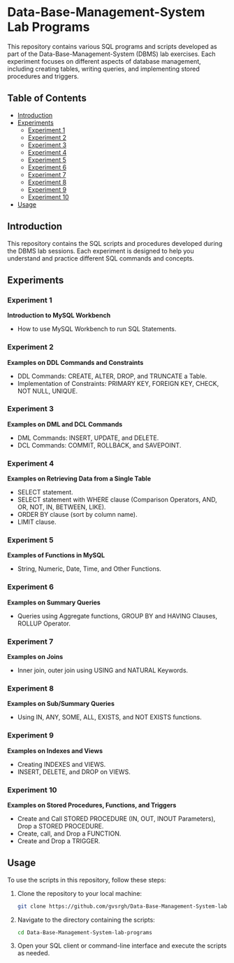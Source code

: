 # Data-Base-Management-System Lab Programs

This repository contains various SQL programs and scripts developed as part of the Data-Base-Management-System (DBMS) lab exercises. Each experiment focuses on different aspects of database management, including creating tables, writing queries, and implementing stored procedures and triggers.

## Table of Contents

- [Introduction](#introduction)
- [Experiments](#experiments)
  - [Experiment 1](#experiment-1)
  - [Experiment 2](#experiment-2)
  - [Experiment 3](#experiment-3)
  - [Experiment 4](#experiment-4)
  - [Experiment 5](#experiment-5)
  - [Experiment 6](#experiment-6)
  - [Experiment 7](#experiment-7)
  - [Experiment 8](#experiment-8)
  - [Experiment 9](#experiment-9)
  - [Experiment 10](#experiment-10)
- [Usage](#usage)

## Introduction

This repository contains the SQL scripts and procedures developed during the DBMS lab sessions. Each experiment is designed to help you understand and practice different SQL commands and concepts.

## Experiments

### Experiment 1

**Introduction to MySQL Workbench**

- How to use MySQL Workbench to run SQL Statements.

### Experiment 2

**Examples on DDL Commands and Constraints**

- DDL Commands: CREATE, ALTER, DROP, and TRUNCATE a Table.
- Implementation of Constraints: PRIMARY KEY, FOREIGN KEY, CHECK, NOT NULL, UNIQUE.

### Experiment 3

**Examples on DML and DCL Commands**

- DML Commands: INSERT, UPDATE, and DELETE.
- DCL Commands: COMMIT, ROLLBACK, and SAVEPOINT.

### Experiment 4

**Examples on Retrieving Data from a Single Table**

- SELECT statement.
- SELECT statement with WHERE clause (Comparison Operators, AND, OR, NOT, IN, BETWEEN, LIKE).
- ORDER BY clause (sort by column name).
- LIMIT clause.

### Experiment 5

**Examples of Functions in MySQL**

- String, Numeric, Date, Time, and Other Functions.

### Experiment 6

**Examples on Summary Queries**

- Queries using Aggregate functions, GROUP BY and HAVING Clauses, ROLLUP Operator.

### Experiment 7

**Examples on Joins**

- Inner join, outer join using USING and NATURAL Keywords.

### Experiment 8

**Examples on Sub/Summary Queries**

- Using IN, ANY, SOME, ALL, EXISTS, and NOT EXISTS functions.

### Experiment 9

**Examples on Indexes and Views**

- Creating INDEXES and VIEWS.
- INSERT, DELETE, and DROP on VIEWS.

### Experiment 10

**Examples on Stored Procedures, Functions, and Triggers**

- Create and Call STORED PROCEDURE (IN, OUT, INOUT Parameters), Drop a STORED PROCEDURE.
- Create, call, and Drop a FUNCTION.
- Create and Drop a TRIGGER.

## Usage

To use the scripts in this repository, follow these steps:

1. Clone the repository to your local machine:
   ```bash
   git clone https://github.com/gvsrgh/Data-Base-Management-System-lab-programs.git
   ```
2. Navigate to the directory containing the scripts:
   ```bash
   cd Data-Base-Management-System-lab-programs
   ```
3. Open your SQL client or command-line interface and execute the scripts as needed.
